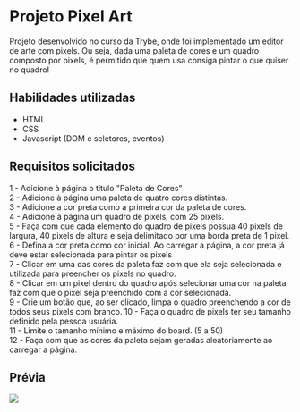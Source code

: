 # Projeto Pixel Art

Projeto desenvolvido no curso da Trybe, onde foi implementado um editor de arte com pixels. Ou seja, dada uma paleta de cores e um quadro composto por pixels, é permitido que quem usa consiga pintar o que quiser no quadro!

## Habilidades utilizadas

* HTML
* CSS
* Javascript (DOM e seletores, eventos)

## Requisitos solicitados

1 - Adicione à página o título "Paleta de Cores"<br/>
2 - Adicione à página uma paleta de quatro cores distintas.<br/>
3 - Adicione a cor preta como a primeira cor da paleta de cores.<br/>
4 - Adicione à página um quadro de pixels, com 25 pixels.<br/>
5 - Faça com que cada elemento do quadro de pixels possua 40 pixels de largura, 40 pixels de altura e seja delimitado por uma borda preta de 1 pixel.<br/>
6 - Defina a cor preta como cor inicial. Ao carregar a página, a cor preta já deve estar selecionada para pintar os pixels<br/>
7 - Clicar em uma das cores da paleta faz com que ela seja selecionada e utilizada para preencher os pixels no quadro.<br/>
8 - Clicar em um pixel dentro do quadro após selecionar uma cor na paleta faz com que o pixel seja preenchido com a cor selecionada.<br/>
9 - Crie um botão que, ao ser clicado, limpa o quadro preenchendo a cor de todos seus pixels com branco.
10 - Faça o quadro de pixels ter seu tamanho definido pela pessoa usuária.<br/>
11 - Limite o tamanho mínimo e máximo do board. (5 a 50)<br/>
12 - Faça com que as cores da paleta sejam geradas aleatoriamente ao carregar a página.<br/>

## Prévia

<img src="https://github.com/tryber/sd-015-b-project-pixels-art/raw/master/art-with-pixels.gif">
